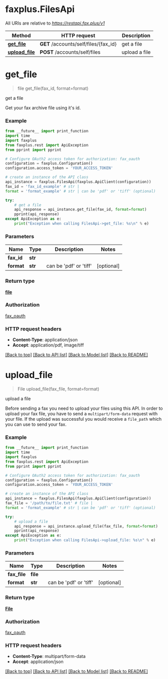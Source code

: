 # faxplus.FilesApi

All URIs are relative to *https://restapi.fax.plus/v1*

Method | HTTP request | Description
------------- | ------------- | -------------
[**get_file**](FilesApi.md#get_file) | **GET** /accounts/self/files/{fax_id} | get a file
[**upload_file**](FilesApi.md#upload_file) | **POST** /accounts/self/files | upload a file


# **get_file**
> file get_file(fax_id, format=format)

get a file

Get your fax archive file using it's id.

### Example
```python
from __future__ import print_function
import time
import faxplus
from faxplus.rest import ApiException
from pprint import pprint

# Configure OAuth2 access token for authorization: fax_oauth
configuration = faxplus.Configuration()
configuration.access_token = 'YOUR_ACCESS_TOKEN'

# create an instance of the API class
api_instance = faxplus.FilesApi(faxplus.ApiClient(configuration))
fax_id = 'fax_id_example' # str | 
format = 'format_example' # str | can be 'pdf' or 'tiff' (optional)

try:
    # get a file
    api_response = api_instance.get_file(fax_id, format=format)
    pprint(api_response)
except ApiException as e:
    print("Exception when calling FilesApi->get_file: %s\n" % e)
```

### Parameters

Name | Type | Description  | Notes
------------- | ------------- | ------------- | -------------
 **fax_id** | **str**|  | 
 **format** | **str**| can be &#39;pdf&#39; or &#39;tiff&#39; | [optional] 

### Return type

[**file**](file.md)

### Authorization

[fax_oauth](../README.md#fax_oauth)

### HTTP request headers

 - **Content-Type**: application/json
 - **Accept**: application/pdf, image/tiff

[[Back to top]](#) [[Back to API list]](../README.md#documentation-for-api-endpoints) [[Back to Model list]](../README.md#documentation-for-models) [[Back to README]](../README.md)

# **upload_file**
> File upload_file(fax_file, format=format)

upload a file

Before sending a fax you need to upload your files using this API. In order to upload your fax file, you have to send a `multipart/form-data` request with your file. If the upload was successful you would receive a `file_path` which you can use to send your fax.

### Example
```python
from __future__ import print_function
import time
import faxplus
from faxplus.rest import ApiException
from pprint import pprint

# Configure OAuth2 access token for authorization: fax_oauth
configuration = faxplus.Configuration()
configuration.access_token = 'YOUR_ACCESS_TOKEN'

# create an instance of the API class
api_instance = faxplus.FilesApi(faxplus.ApiClient(configuration))
fax_file = '/path/to/file.txt' # file | 
format = 'format_example' # str | can be 'pdf' or 'tiff' (optional)

try:
    # upload a file
    api_response = api_instance.upload_file(fax_file, format=format)
    pprint(api_response)
except ApiException as e:
    print("Exception when calling FilesApi->upload_file: %s\n" % e)
```

### Parameters

Name | Type | Description  | Notes
------------- | ------------- | ------------- | -------------
 **fax_file** | **file**|  | 
 **format** | **str**| can be &#39;pdf&#39; or &#39;tiff&#39; | [optional] 

### Return type

[**File**](File.md)

### Authorization

[fax_oauth](../README.md#fax_oauth)

### HTTP request headers

 - **Content-Type**: multipart/form-data
 - **Accept**: application/json

[[Back to top]](#) [[Back to API list]](../README.md#documentation-for-api-endpoints) [[Back to Model list]](../README.md#documentation-for-models) [[Back to README]](../README.md)


